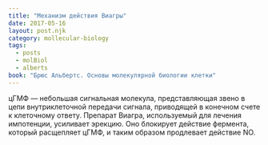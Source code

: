```yaml
---
title: "Механизм действия Виагры"
date: 2017-05-16
layout: post.njk
category: mollecular-biology
tags:
  - posts
  - molBiol
  - alberts
book: "Брюс Альбертс. Основы молекулярной биологии клетки"
---
```


цГМФ — небольшая сигнальная молекула, представляющая звено в цепи внутриклеточной передачи сигнала, приводящей в конечном счете к клеточному ответу. Препарат Виагра, используемый для лечения импотенции, усиливает эрекцию. Оно блокирует действие фермента, который расщепляет цГМФ, и таким образом продлевает действие NO.
